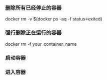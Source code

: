 ###  删除所有已经停止的容器
docker rm -v $(docker ps -aq -f status=exited)

###  强行删除正在运行的容器
docker rm -f your_container_name

###  启动容器

### 进入容器

